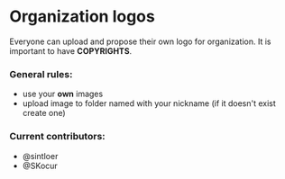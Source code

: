 # Organization logos

Everyone can upload and propose their own logo for organization. It is important to have **COPYRIGHTS**.

### General rules:
* use your **own** images
* upload image to folder named with your nickname (if it doesn't exist create one)

### Current contributors:
* @sintloer
* @SKocur
